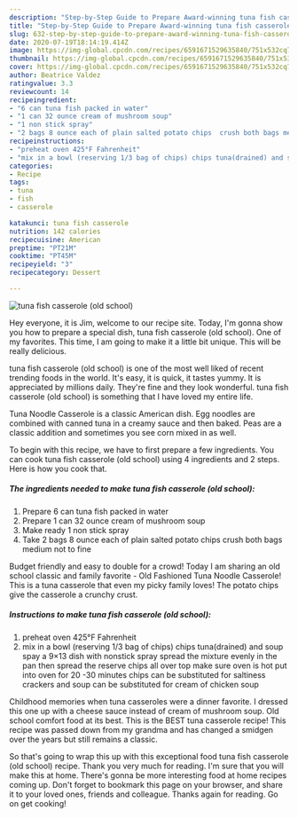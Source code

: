 ```yaml
---
description: "Step-by-Step Guide to Prepare Award-winning tuna fish casserole (old school)"
title: "Step-by-Step Guide to Prepare Award-winning tuna fish casserole (old school)"
slug: 632-step-by-step-guide-to-prepare-award-winning-tuna-fish-casserole-old-school
date: 2020-07-19T18:14:19.414Z
image: https://img-global.cpcdn.com/recipes/6591671529635840/751x532cq70/tuna-fish-casserole-old-school-recipe-main-photo.jpg
thumbnail: https://img-global.cpcdn.com/recipes/6591671529635840/751x532cq70/tuna-fish-casserole-old-school-recipe-main-photo.jpg
cover: https://img-global.cpcdn.com/recipes/6591671529635840/751x532cq70/tuna-fish-casserole-old-school-recipe-main-photo.jpg
author: Beatrice Valdez
ratingvalue: 3.3
reviewcount: 14
recipeingredient:
- "6 can tuna fish packed in water"
- "1 can 32 ounce cream of mushroom soup"
- "1 non stick spray"
- "2 bags 8 ounce each of plain salted potato chips  crush both bags medium not to fine"
recipeinstructions:
- "preheat oven 425°F Fahrenheit"
- "mix in a bowl (reserving 1/3 bag of chips) chips tuna(drained) and soup spay a 9×13 dish with nonstick spray spread the mixture evenly in the pan then spread the reserve chips all over top make sure oven is hot put into oven for 20 -30 minutes chips can be substituted for saltiness crackers and soup can be substituted for cream of chicken soup"
categories:
- Recipe
tags:
- tuna
- fish
- casserole

katakunci: tuna fish casserole 
nutrition: 142 calories
recipecuisine: American
preptime: "PT21M"
cooktime: "PT45M"
recipeyield: "3"
recipecategory: Dessert

---
```



![tuna fish casserole (old school)](https://img-global.cpcdn.com/recipes/6591671529635840/751x532cq70/tuna-fish-casserole-old-school-recipe-main-photo.jpg)

Hey everyone, it is Jim, welcome to our recipe site. Today, I'm gonna show you how to prepare a special dish, tuna fish casserole (old school). One of my favorites. This time, I am going to make it a little bit unique. This will be really delicious.

tuna fish casserole (old school) is one of the most well liked of recent trending foods in the world. It's easy, it is quick, it tastes yummy. It is appreciated by millions daily. They're fine and they look wonderful. tuna fish casserole (old school) is something that I have loved my entire life.

Tuna Noodle Casserole is a classic American dish. Egg noodles are combined with canned tuna in a creamy sauce and then baked. Peas are a classic addition and sometimes you see corn mixed in as well.


To begin with this recipe, we have to first prepare a few ingredients. You can cook tuna fish casserole (old school) using 4 ingredients and 2 steps. Here is how you cook that.

<!--inarticleads1-->

##### The ingredients needed to make tuna fish casserole (old school):

1. Prepare 6 can tuna fish packed in water
1. Prepare 1 can 32 ounce cream of mushroom soup
1. Make ready 1 non stick spray
1. Take 2 bags 8 ounce each of plain salted potato chips  crush both bags medium not to fine


Budget friendly and easy to double for a crowd! Today I am sharing an old school classic and family favorite - Old Fashioned Tuna Noodle Casserole! This is a tuna casserole that even my picky family loves! The potato chips give the casserole a crunchy crust. 

<!--inarticleads2-->

##### Instructions to make tuna fish casserole (old school):

1. preheat oven 425°F Fahrenheit
1. mix in a bowl (reserving 1/3 bag of chips) chips tuna(drained) and soup spay a 9×13 dish with nonstick spray spread the mixture evenly in the pan then spread the reserve chips all over top make sure oven is hot put into oven for 20 -30 minutes chips can be substituted for saltiness crackers and soup can be substituted for cream of chicken soup


Childhood memories when tuna casseroles were a dinner favorite. I dressed this one up with a cheese sauce instead of cream of mushroom soup. Old school comfort food at its best. This is the BEST tuna casserole recipe! This recipe was passed down from my grandma and has changed a smidgen over the years but still remains a classic. 

So that's going to wrap this up with this exceptional food tuna fish casserole (old school) recipe. Thank you very much for reading. I'm sure that you will make this at home. There's gonna be more interesting food at home recipes coming up. Don't forget to bookmark this page on your browser, and share it to your loved ones, friends and colleague. Thanks again for reading. Go on get cooking!
